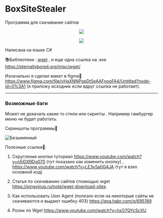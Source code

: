 # BoxSiteStealer
Программа для скачивание сайтов


<p align = "center">
  <img src = "https://user-images.githubusercontent.com/51737588/194355691-77df5d60-1c08-43d6-9f1d-e4ee153c81e6.png">
</p>


<p align = "center">
  <img src = "https://img.shields.io/badge/%D0%9E%D0%A1%3A-Windows%207--10-blue">
</p>

Написана на языке C#

📚Библеотеки : <a href = "https://www.gnu.org/software/wget/">wget</a> , и еще одна  ссылка на .exe https://eternallybored.org/misc/wget/


Изначально я сделал макет в figma🎨 https://www.figma.com/file/yHaXNNPgpDt5eAAFnooFA4/Untitled?node-id=0%3A1  (я приложу исходник если вдруг ссылка не работает).

<hr>

<h3>Возможные баги</h3>

Может не докачать какие то стили  или скрипты . Например гамбургер меню не будет работать.


Скриншоты программы🦉

![Безымянный](https://user-images.githubusercontent.com/51737588/194356744-67c95622-bffd-40b0-a50d-25ab0cc0dee8.png)


Полезные ссылки🔗:

1) Скругление кнопки туториал https://www.youtube.com/watch?v=n5jDXRDg070 (тут показано как изменить кнопку) , https://www.youtube.com/watch?v=LE3y5a0G4JA (тут я взял основной код)

2) Статья по скачиванию сайтов спомощью wget https://pingvinus.ru/note/wget-download-sites

3) Как использовать User Agent (полезно если на некоторые сайты не скачиваются и выдают ошибку 403) https://qna.habr.com/q/695189

4) Ролик по Wget https://www.youtube.com/watch?v=hxO7QYcScXU
